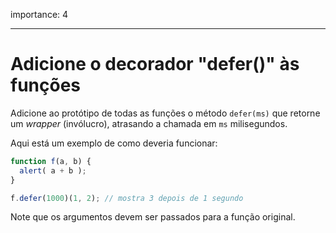 importance: 4

---

# Adicione o decorador "defer()" às funções

Adicione ao protótipo de todas as funções o método `defer(ms)` que retorne um *wrapper* (invólucro), atrasando a chamada em `ms` milisegundos.

Aqui está um exemplo de como deveria funcionar:

```js
function f(a, b) {
  alert( a + b );
}

f.defer(1000)(1, 2); // mostra 3 depois de 1 segundo
```

Note que os argumentos devem ser passados para a função original.

